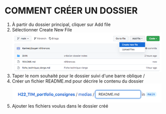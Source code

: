 # COMMENT CRÉER UN DOSSIER

1.	À partir du dossier principal, cliquer sur Add file
2.	Sélectionner Create New File ![New file](medias/GitHub_add_file.png)
3.	Taper le nom souhaité pour le dossier suivi d'une barre oblique /
4.	Créer un fichier README.md pour décrire le contenu du dossier  ![readme](medias/GitHub_new_file_readme.png)
5.	Ajouter les fichiers voulus dans le dossier créé

